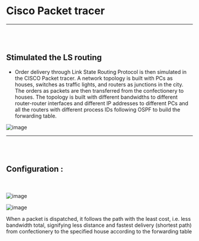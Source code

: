 # Cisco Packet tracer 


<hr>
<br><br>

## Stimulated the LS routing 
  * Order delivery through Link State Routing Protocol is then simulated in the CISCO Packet 
tracer. A network topology is built with PCs as houses, switches as traffic lights, and routers as
junctions in the city.
The orders as packets are then transferred from the confectionery to houses. The topology is built
with different bandwidths to different router-router interfaces and different IP addresses to
different PCs and all the routers with different process IDs following OSPF to build the 
forwarding table.


![image](https://github.com/jeelan-ds786/CHOCOLATE-BUSINESS-STIMULATION/assets/97782415/6cb8f745-ccbc-46cc-92d4-914c0b32a142)


<hr>
<br><br>


## Configuration :

<br><br>
![image](https://github.com/jeelan-ds786/CHOCOLATE-BUSINESS-STIMULATION/assets/97782415/ed55f0f5-24b4-432e-970c-70660123c23e)

![image](https://github.com/jeelan-ds786/CHOCOLATE-BUSINESS-STIMULATION/assets/97782415/aa9ff603-4e51-47f6-acea-9d60deec9b9e)


When a packet is dispatched, it follows the path with the least cost, i.e. less bandwidth total,
signifying less distance and fastest delivery (shortest path) from confectionery to the specified 
house according to the forwarding table
